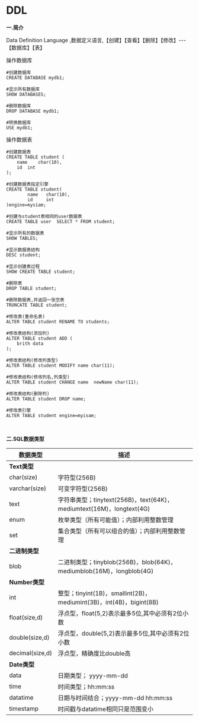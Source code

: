 # DDL
						
						
**一.简介**

Data Definition Language ,数据定义语言,【创建】【查看】【删除】【修改】---【数据库】【表】

操作数据库
	
```
#创建数据库
CREATE DATABASE mydb1;

#显示所有数据库	
SHOW DATABASES;

#删除数据库
DROP DATABASE mydb1;

#转换数据库	
USE mydb1;
```	

操作数据表

```
#创建数据表
CREATE TABLE student (
	name	char(10),
	id 	int
);

#创建数据表指定引擎
CREATE TABLE student(
        name   char(10),
        id     int
)engine=mysiam;	

#创建与student表相同的user数据表
CREATE TABLE user  SELECT * FROM student;

#显示所有的数据表
SHOW TABLES;

#显示数据表结构	
DESC student;

#显示创建表过程	
SHOW CREATE TABLE student;

#删除表	
DROP TABLE student;

#删除数据表,并返回一张空表	
TRUNCATE TABLE student;

#修改表(重命名表)
ALTER TABLE student RENAME TO students;

#修改表结构(添加列)	
ALTER TABLE student ADD (
	brith data
);

#修改表结构(修改列类型)	
ALTER TABLE student MODIFY name char(11);

#修改表结构(修改列名,列类型)	
ALTER TABLE student CHANGE name  newName char(11);

#修改表结构(删除列)												
ALTER TABLE student DROP name;

#修改表引擎
ALTER TABLE student engine=myisam;
```	
		
<br/>

**二.SQL数据类型**

数据类型|描述
---|---
**Text类型**|
char(size)|字符型(256B)
varchar(size)|可变字符型(256B)
text|字符串类型；tinytext(256B)，text(64K)，mediumtext(16M)，longtext(4G)
enum|枚举类型（所有可能值）；内部利用整数管理
set|集合类型（所有可以组合的值）；内部利用整数管理
**二进制类型**|
blob|二进制类型；tinyblob(256B)，blob(64K)，mediumblob(16M)，longblob(4G)
**Number类型**|
int|整型；tinyint(1B)，smallint(2B)，mediumint(3B)，int(4B)，bigint(8B)
float(size,d)| 浮点型，float(5,2)表示最多5位,其中必须有2位小数
double(size,d)|浮点型，double(5,2)表示最多5位,其中必须有2位小数
decimal(size,d)|浮点型，精确度比double高
**Date类型**|
data|日期类型； yyyy-mm-dd
time|时间类型；hh:mm:ss
datatime|日期与时间结合；yyyy-mm-dd hh:mm:ss
timestamp|时间戳与datatime相同只是范围变小
